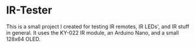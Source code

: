 # IR-Tester
This is a small project I created for testing IR remotes, IR LEDs', and IR stuff in general.  It uses the KY-022 IR module, an Arduino Nano, and a small 128x64 OLED.
